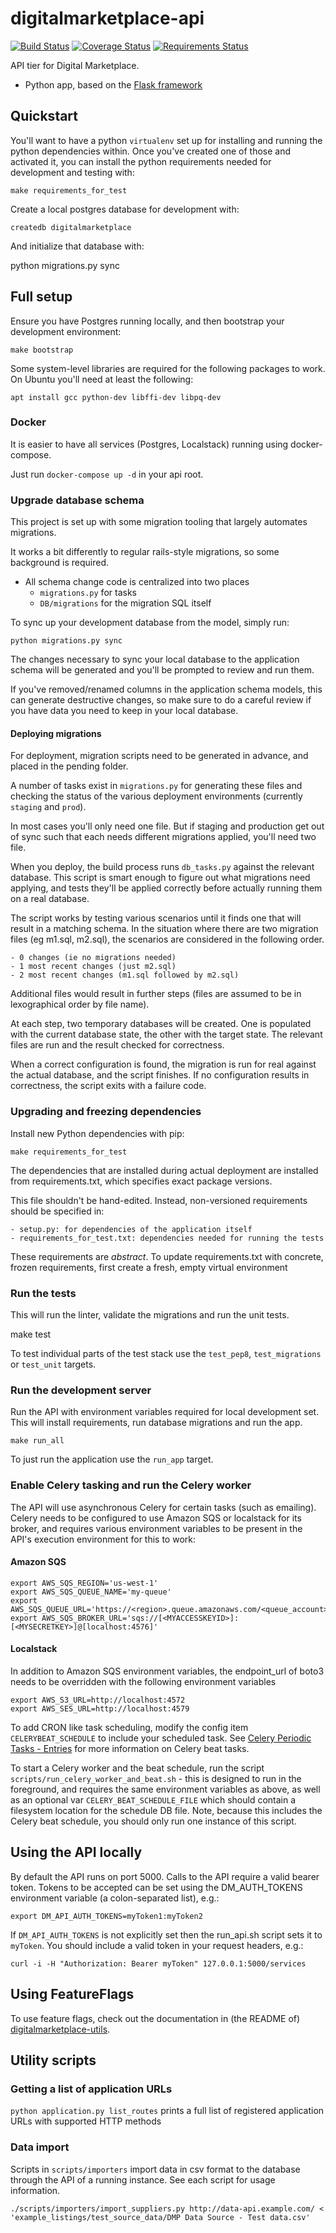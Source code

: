 # digitalmarketplace-api

[![Build Status](https://travis-ci.org/alphagov/digitalmarketplace-api.svg?branch=master)](https://travis-ci.org/alphagov/digitalmarketplace-api)
[![Coverage Status](https://coveralls.io/repos/alphagov/digitalmarketplace-api/badge.svg?branch=master&service=github)](https://coveralls.io/github/alphagov/digitalmarketplace-api?branch=master)
[![Requirements Status](https://requires.io/github/alphagov/digitalmarketplace-api/requirements.svg?branch=master)](https://requires.io/github/alphagov/digitalmarketplace-api/requirements/?branch=master)

API tier for Digital Marketplace.

- Python app, based on the [Flask framework](http://flask.pocoo.org/)

## Quickstart

You'll want to have a python `virtualenv` set up for installing and running the python dependencies within. Once you've created one of those and activated it, you can install the python requirements needed for development and testing with:

	make requirements_for_test

Create a local postgres database for development with:

	createdb digitalmarketplace

And initialize that database with:

 python migrations.py sync


## Full setup

Ensure you have Postgres running locally, and then bootstrap your development environment:

	make bootstrap

Some system-level libraries are required for the following packages to work. On Ubuntu you'll need at least the following:

	apt install gcc python-dev libffi-dev libpq-dev

### Docker

It is easier to have all services (Postgres, Localstack) running using docker-compose.

Just run `docker-compose up -d` in your api root.

### Upgrade database schema

This project is set up with some migration tooling that largely automates migrations.

It works a bit differently to regular rails-style migrations, so some background is required.

- All schema change code is centralized into two places
	- `migrations.py` for tasks
	- `DB/migrations` for the migration SQL itself

To sync up your development database from the model, simply run:

	python migrations.py sync

The changes necessary to sync your local database to the application schema will be generated and you'll be prompted to review and run them.

If you've removed/renamed columns in the application schema models, this can generate destructive changes, so make sure to do a careful review if you have data you need to keep in your local database.

#### Deploying migrations

For deployment, migration scripts need to be generated in advance, and placed in the pending folder.

A number of tasks exist in `migrations.py` for generating these files and checking the status of the various deployment environments (currently `staging` and `prod`).

In most cases you'll only need one file. But if staging and production get out of sync such that each needs different migrations applied, you'll need two file.

When you deploy, the build process runs `db_tasks.py` against the relevant database. This script is smart enough to figure out what migrations need applying, and tests they'll be applied correctly before actually running them on a real database.

The script works by testing various scenarios until it finds one that will result in a matching schema. In the situation where there are two migration files (eg m1.sql, m2.sql), the scenarios are considered in the following order.

	- 0 changes (ie no migrations needed)
	- 1 most recent changes (just m2.sql)
	- 2 most recent changes (m1.sql followed by m2.sql)

Additional files would result in further steps (files are assumed to be in lexographical order by file name).

At each step, two temporary databases will be created. One is populated with the current database state, the other with the target state. The relevant files are run and the result checked for correctness.

When a correct configuration is found, the migration is run for real against the actual database, and the script finishes. If no configuration results in correctness, the script exits with a failure code.

### Upgrading and freezing dependencies

Install new Python dependencies with pip:

	make requirements_for_test

The dependencies that are installed during actual deployment are installed from requirements.txt, which specifies exact package versions.

This file shouldn't be hand-edited. Instead, non-versioned requirements should be specified in:

	- setup.py: for dependencies of the application itself
	- requirements_for_test.txt: dependencies needed for running the tests

These requirements are *abstract*. To update requirements.txt with concrete, frozen requirements, first create a fresh, empty virtual environment


### Run the tests

This will run the linter, validate the migrations and run the unit tests.

  make test

To test individual parts of the test stack use the `test_pep8`, `test_migrations`
or `test_unit` targets.

### Run the development server

Run the API with environment variables required for local development set.
This will install requirements, run database migrations and run the app.

```make run_all```

To just run the application use the `run_app` target.

### Enable Celery tasking and run the Celery worker

The API will use asynchronous Celery for certain tasks (such as emailing).
Celery needs to be configured to use Amazon SQS or localstack for its broker, and requires various environment variables to be present in the API's execution environment for this to work:

#### Amazon SQS
```
export AWS_SQS_REGION='us-west-1'
export AWS_SQS_QUEUE_NAME='my-queue'
export AWS_SQS_QUEUE_URL='https://<region>.queue.amazonaws.com/<queue_account>/<queue_name>'
export AWS_SQS_BROKER_URL='sqs://[<MYACCESSKEYID>]:[<MYSECRETKEY>]@[localhost:4576]'
```

#### Localstack
In addition to Amazon SQS environment variables, the endpoint_url of boto3 needs to be overridden with the following environment variables
```
export AWS_S3_URL=http://localhost:4572
export AWS_SES_URL=http://localhost:4579
```

To add CRON like task scheduling, modify the config item `CELERYBEAT_SCHEDULE` to include your scheduled task. See [Celery Periodic Tasks - Entries](http://docs.celeryproject.org/en/latest/userguide/periodic-tasks.html) for more information on Celery beat tasks.

To start a Celery worker and the beat schedule, run the script `scripts/run_celery_worker_and_beat.sh` - this is designed to run in the foreground, and requires the same environment variables as above, as well as an optional var `CELERY_BEAT_SCHEDULE_FILE` which should contain a filesystem location for the schedule DB file. Note, because this includes the Celery beat schedule, you should only run one instance of this script.

## Using the API locally

By default the API runs on port 5000. Calls to the API require a valid bearer
token. Tokens to be accepted can be set using the DM_AUTH_TOKENS environment
variable (a colon-separated list), e.g.:

```export DM_API_AUTH_TOKENS=myToken1:myToken2```

If ``DM_API_AUTH_TOKENS`` is not explicitly set then the run_api.sh script sets
it to ``myToken``. You should include a valid token in your request headers,
e.g.:

```
curl -i -H "Authorization: Bearer myToken" 127.0.0.1:5000/services
```

## Using FeatureFlags

To use feature flags, check out the documentation in (the README of)
[digitalmarketplace-utils](https://github.com/alphagov/digitalmarketplace-utils#using-featureflags).


## Utility scripts

### Getting a list of application URLs

`python application.py list_routes` prints a full list of registered application URLs with supported HTTP methods

### Data import

Scripts in `scripts/importers` import data in csv format to the database through the API of a running instance.
See each script for usage information.

	./scripts/importers/import_suppliers.py http://data-api.example.com/ < 'example_listings/test_source_data/DMP Data Source - Test data.csv'
